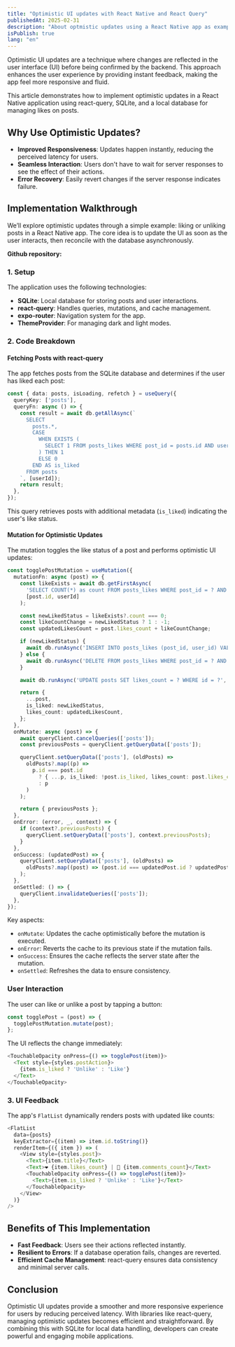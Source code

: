 ```yaml
---
title: "Optimistic UI updates with React Native and React Query"
publishedAt: 2025-02-31
description: "About optmistic updates using a React Native app as example"
isPublish: true
lang: "en"
---
```


Optimistic UI updates are a technique where changes are reflected in the user interface (UI) before being confirmed by the backend. This approach enhances the user experience by providing instant feedback, making the app feel more responsive and fluid.

This article demonstrates how to implement optimistic updates in a React Native application using react-query, SQLite, and a local database for managing likes on posts.

## Why Use Optimistic Updates?

- **Improved Responsiveness**: Updates happen instantly, reducing the perceived latency for users.
- **Seamless Interaction**: Users don't have to wait for server responses to see the effect of their actions.
- **Error Recovery**: Easily revert changes if the server response indicates failure.

## Implementation Walkthrough

We’ll explore optimistic updates through a simple example: liking or unliking posts in a React Native app. The core idea is to update the UI as soon as the user interacts, then reconcile with the database asynchronously.

**Github repository:**

### 1. Setup

The application uses the following technologies:

- **SQLite**: Local database for storing posts and user interactions.
- **react-query**: Handles queries, mutations, and cache management.
- **expo-router**: Navigation system for the app.
- **ThemeProvider**: For managing dark and light modes.

### 2. Code Breakdown

#### Fetching Posts with react-query

The app fetches posts from the SQLite database and determines if the user has liked each post:

```typescript
const { data: posts, isLoading, refetch } = useQuery({
  queryKey: ['posts'],
  queryFn: async () => {
    const result = await db.getAllAsync(`
      SELECT 
        posts.*, 
        CASE 
          WHEN EXISTS (
            SELECT 1 FROM posts_likes WHERE post_id = posts.id AND user_id = ?
          ) THEN 1 
          ELSE 0 
        END AS is_liked
      FROM posts
    `, [userId]);
    return result;
  },
});
```

This query retrieves posts with additional metadata (`is_liked`) indicating the user's like status.

#### Mutation for Optimistic Updates

The mutation toggles the like status of a post and performs optimistic UI updates:

```typescript
const togglePostMutation = useMutation({
  mutationFn: async (post) => {
    const likeExists = await db.getFirstAsync(
      'SELECT COUNT(*) as count FROM posts_likes WHERE post_id = ? AND user_id = ?',
      [post.id, userId]
    );

    const newLikedStatus = likeExists?.count === 0;
    const likeCountChange = newLikedStatus ? 1 : -1;
    const updatedLikesCount = post.likes_count + likeCountChange;

    if (newLikedStatus) {
      await db.runAsync('INSERT INTO posts_likes (post_id, user_id) VALUES (?, ?)', [post.id, userId]);
    } else {
      await db.runAsync('DELETE FROM posts_likes WHERE post_id = ? AND user_id = ?', [post.id, userId]);
    }

    await db.runAsync('UPDATE posts SET likes_count = ? WHERE id = ?', [updatedLikesCount, post.id]);

    return {
      ...post,
      is_liked: newLikedStatus,
      likes_count: updatedLikesCount,
    };
  },
  onMutate: async (post) => {
    await queryClient.cancelQueries(['posts']);
    const previousPosts = queryClient.getQueryData(['posts']);

    queryClient.setQueryData(['posts'], (oldPosts) =>
      oldPosts?.map((p) =>
        p.id === post.id
          ? { ...p, is_liked: !post.is_liked, likes_count: post.likes_count + (post.is_liked ? -1 : 1) }
          : p
      )
    );

    return { previousPosts };
  },
  onError: (error, _, context) => {
    if (context?.previousPosts) {
      queryClient.setQueryData(['posts'], context.previousPosts);
    }
  },
  onSuccess: (updatedPost) => {
    queryClient.setQueryData(['posts'], (oldPosts) =>
      oldPosts?.map((post) => (post.id === updatedPost.id ? updatedPost : post))
    );
  },
  onSettled: () => {
    queryClient.invalidateQueries(['posts']);
  },
});
```

Key aspects:

- `onMutate`: Updates the cache optimistically before the mutation is executed.
- `onError`: Reverts the cache to its previous state if the mutation fails.
- `onSuccess`: Ensures the cache reflects the server state after the mutation.
- `onSettled`: Refreshes the data to ensure consistency.

### User Interaction

The user can like or unlike a post by tapping a button:

```typescript
const togglePost = (post) => {
  togglePostMutation.mutate(post);
};
```

The UI reflects the change immediately:

```typescript
<TouchableOpacity onPress={() => togglePost(item)}>
  <Text style={styles.postAction}>
    {item.is_liked ? 'Unlike' : 'Like'}
  </Text>
</TouchableOpacity>
```

### 3. UI Feedback

The app's `FlatList` dynamically renders posts with updated like counts:

```typescript
<FlatList
  data={posts}
  keyExtractor={(item) => item.id.toString()}
  renderItem={({ item }) => (
    <View style={styles.post}>
      <Text>{item.title}</Text>
      <Text>❤️ {item.likes_count} | 💬 {item.comments_count}</Text>
      <TouchableOpacity onPress={() => togglePost(item)}>
        <Text>{item.is_liked ? 'Unlike' : 'Like'}</Text>
      </TouchableOpacity>
    </View>
  )}
/>
```

## Benefits of This Implementation

- **Fast Feedback**: Users see their actions reflected instantly.
- **Resilient to Errors**: If a database operation fails, changes are reverted.
- **Efficient Cache Management**: react-query ensures data consistency and minimal server calls.

## Conclusion

Optimistic UI updates provide a smoother and more responsive experience for users by reducing perceived latency. With libraries like react-query, managing optimistic updates becomes efficient and straightforward. By combining this with SQLite for local data handling, developers can create powerful and engaging mobile applications.